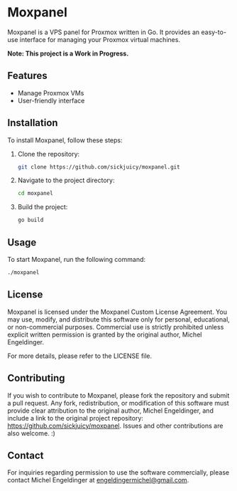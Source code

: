 # Moxpanel

Moxpanel is a VPS panel for Proxmox written in Go. It provides an easy-to-use interface for managing your Proxmox virtual machines.

**Note: This project is a Work in Progress.**

## Features

- Manage Proxmox VMs
- User-friendly interface

## Installation

To install Moxpanel, follow these steps:

1. Clone the repository:
    ```sh
    git clone https://github.com/sickjuicy/moxpanel.git
    ```
2. Navigate to the project directory:
    ```sh
    cd moxpanel
    ```
3. Build the project:
    ```sh
    go build
    ```

## Usage

To start Moxpanel, run the following command:
```sh
./moxpanel
```

## License

Moxpanel is licensed under the Moxpanel Custom License Agreement. You may use, modify, and distribute this software only for personal, educational, or non-commercial purposes. Commercial use is strictly prohibited unless explicit written permission is granted by the original author, Michel Engeldinger.

For more details, please refer to the LICENSE file.

## Contributing

If you wish to contribute to Moxpanel, please fork the repository and submit a pull request. Any fork, redistribution, or modification of this software must provide clear attribution to the original author, Michel Engeldinger, and include a link to the original project repository: https://github.com/sickjuicy/moxpanel.
Issues and other contributions are also welcome. :)

## Contact

For inquiries regarding permission to use the software commercially, please contact Michel Engeldinger at engeldingermichel@gmail.com.